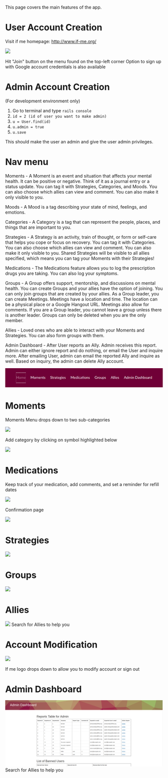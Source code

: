 This page covers the main features of the app.

# User Account Creation

Visit if me homepage: http://www.if-me.org/

![](https://github.com/julianguyen/ifme/blob/master/public/wiki_images/landing-page.png)

Hit "Join" button on the menu found on the top-left corner
Option to sign up with Google account credentials is also available

# Admin Account Creation 
(For development environment only)
1. Go to terminal and type `rails console`
2. `id = 2 (id of user you want to make admin)`
3. `u = User.find(id)`
4. `u.admin = true`
5. `u.save`

This should make the user an admin and give the user admin privileges.

# Nav menu
Moments - A Moment is an event and situation that affects your mental health. It can be positive or negative. Think of it as a journal entry or a status update. You can tag it with Strategies, Categories, and Moods. You can also choose which allies can view and comment. You can also make it only visible to you.

Moods - A Mood is a tag describing your state of mind, feelings, and emotions.

Categories - A Category is a tag that can represent the people, places, and things that are important to you.

Strategies - A Strategy is an activity, train of thought, or form or self-care that helps you cope or focus on recovery. You can tag it with Categories. You can also choose which allies can view and comment. You can also make it only visible to you. Shared Strategies will be visible to all allies specified, which means you can tag your Moments with their Strategies!

Medications - The Medications feature allows you to log the prescription drugs you are taking. You can also log your symptoms.

Groups - A Group offers support, mentorship, and discussions on mental health. You can create Groups and your allies have the option of joining. You can only join groups that are created by your allies. As a Group leader, you can create Meetings. Meetings have a location and time. The location can be a physical place or a Google Hangout URL. Meetings also allow for comments. If you are a Group leader, you cannot leave a group unless there is another leader. Groups can only be deleted when you are the only member.

Allies - Loved ones who are able to interact with your Moments and Strategies. You can also form groups with them.

Admin Dashboard - After User reports an Ally. Admin receives this report. Admin can either ignore report and do nothing, or email the User and inquire more. After emailing User, admin can email the reported Ally and inquire as well. Based on inquiry, the admin can delete Ally account. 

![](https://github.com/aSquare14/Daily-Logs-RGSoC-2018/blob/master/Selection_001.png)

# Moments

Moments Menu drops down to two sub-categories

![](https://github.com/julianguyen/ifme/blob/master/public/wiki_images/moments-dropdown.png)

Add category by clicking on symbol highlighted below

![](https://github.com/julianguyen/ifme/blob/master/public/wiki_images/add-category.png)

# Medications

Keep track of your medication, add comments, and set a reminder for refill dates

![](https://github.com/julianguyen/ifme/blob/master/public/wiki_images/medications-form.png)

Confirmation page

![](https://github.com/julianguyen/ifme/blob/master/public/wiki_images/medications-confirmation.png)

# Strategies

![](https://github.com/julianguyen/ifme/blob/master/public/wiki_images/strategy.png)

# Groups
![](https://github.com/julianguyen/ifme/blob/master/public/wiki_images/groups.png)

# Allies
![](https://github.com/julianguyen/ifme/blob/master/public/wiki_images/allies.png)
Search for Allies to help you

# Account Modification

![](https://github.com/julianguyen/ifme/blob/master/public/wiki_images/account-dropdown.png)

If me logo drops down to allow you to modify account or sign out

# Admin Dashboard
![](https://github.com/aSquare14/Daily-Logs-RGSoC-2018/blob/master/Selection_005.png)
Search for Allies to help you



